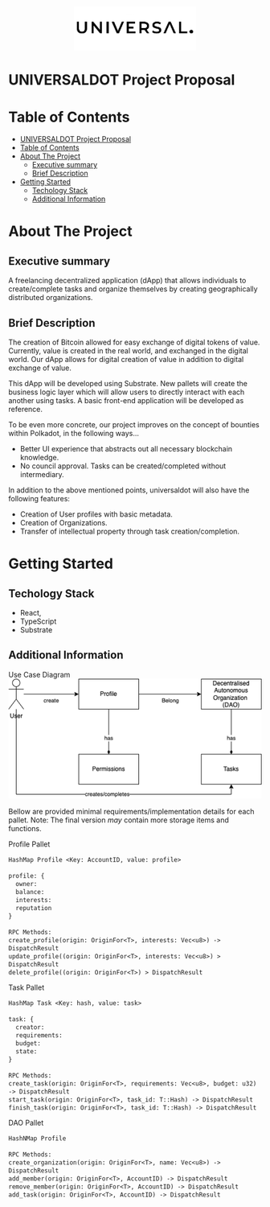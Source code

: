 <p align="center">
  <a href="https://universaldot.foundation" title="universaldot">
    <img src="https://raw.githubusercontent.com/UniversalDot/documents/master/logo/universaldot-logo/only-text-bk.png" alt="Universaldot" width="244" />
  </a>
</p>


# UNIVERSALDOT Project Proposal

# Table of Contents

- [UNIVERSALDOT Project Proposal](#universaldot-project-proposal)
- [Table of Contents](#table-of-contents)
- [About The Project](#about-the-project)
  - [Executive summary](#executive-summary)
  - [Brief Description](#brief-description)
- [Getting Started](#getting-started)
  - [Techology Stack](#techology-stack)
  - [Additional Information](#additional-information)

# About The Project

## Executive summary
A freelancing decentralized application (dApp) that allows individuals to create/complete tasks and organize themselves by creating geographically distributed organizations.

## Brief Description
The creation of Bitcoin allowed for easy exchange of digital tokens of value. Currently, value is created in the real world, and exchanged in the digital world. Our dApp allows for digital creation of value in addition to digital exchange of value.

This dApp will be developed using Substrate. New pallets will create the business logic layer which will allow users to directly interact with each another using tasks. A basic front-end application will be developed as reference.

To be even more concrete, our project improves on the concept of bounties within Polkadot, in the following ways...
- Better UI experience that abstracts out all necessary blockchain knowledge.
- No council approval. Tasks can be created/completed without intermediary.

In addition to the above mentioned points, universaldot will also have the following features:
- Creation of User profiles with basic metadata. 
- Creation of Organizations.
- Transfer of intellectual property through task creation/completion.

# Getting Started

## Techology Stack
  - React, 
  - TypeScript
  - Substrate

## Additional Information

Use Case Diagram
![Architecture Design](https://github.com/UniversalDot/documents/blob/master/designs/architecture/Use-Case.drawio.png?raw=true)


Bellow are provided minimal requirements/implementation details for each pallet. 
Note: The final version _may_ contain more storage items and functions.

Profile Pallet
```
HashMap Profile <Key: AccountID, value: profile> 

profile: {  
  owner:
  balance:
  interests:
  reputation
}

RPC Methods: 
create_profile(origin: OriginFor<T>, interests: Vec<u8>) -> DispatchResult
update_profile((origin: OriginFor<T>, interests: Vec<u8>) > DispatchResult
delete_profile((origin: OriginFor<T>) > DispatchResult 
```
Task Pallet
```
HashMap Task <Key: hash, value: task> 

task: {
  creator:
  requirements:
  budget:
  state:
}

RPC Methods:
create_task(origin: OriginFor<T>, requirements: Vec<u8>, budget: u32) -> DispatchResult
start_task(origin: OriginFor<T>, task_id: T::Hash) -> DispatchResult 
finish_task(origin: OriginFor<T>, task_id: T::Hash) -> DispatchResult

```

DAO Pallet
```
HashNMap Profile

RPC Methods:
create_organization(origin: OriginFor<T>, name: Vec<u8>) -> DispatchResult
add_member(origin: OriginFor<T>, AccountID) -> DispatchResult
remove_member(origin: OriginFor<T>, AccountID) -> DispatchResult
add_task(origin: OriginFor<T>, AccountID) -> DispatchResult
